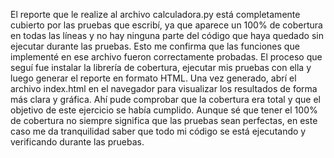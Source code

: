 El reporte que le realize al archivo calculadora.py está completamente cubierto por las pruebas que escribí, 
ya que aparece un 100% de cobertura en todas las líneas y no hay ninguna parte del código que haya quedado sin ejecutar durante las pruebas.
Esto me confirma que las funciones que implementé en ese archivo fueron correctamente probadas.
El proceso que seguí fue instalar la librería de cobertura, ejecutar mis pruebas con ella y luego generar el reporte en formato HTML.
Una vez generado, abrí el archivo index.html en el navegador para visualizar los resultados de forma más clara y gráfica.
Ahí pude comprobar que la cobertura era total y que el objetivo de este ejercicio se había cumplido. 
Aunque sé que tener el 100% de cobertura no siempre significa que las pruebas sean perfectas,
en este caso me da tranquilidad saber que todo mi código se está ejecutando y verificando durante las pruebas.
